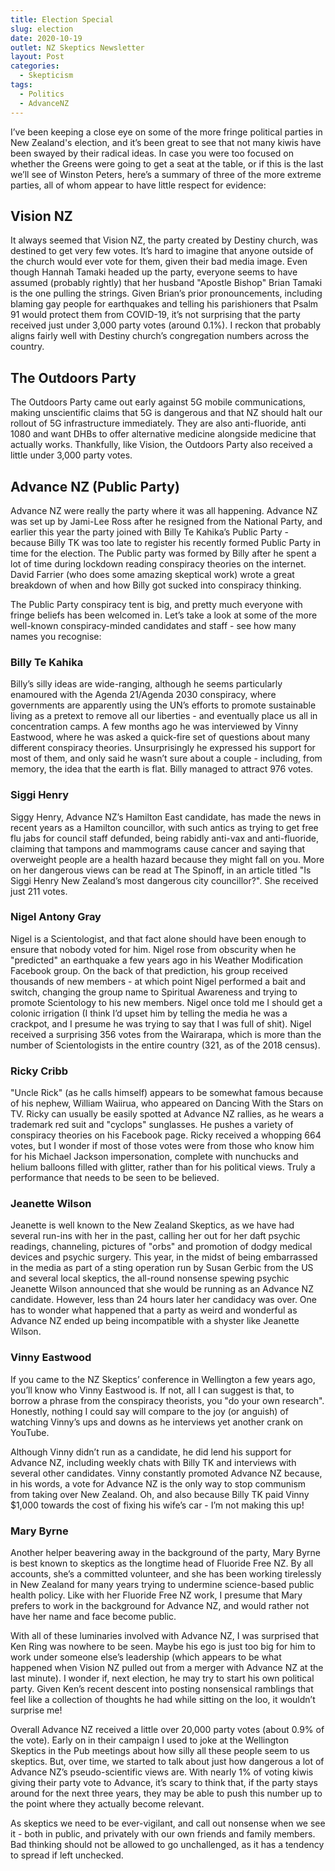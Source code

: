 ```yaml
---
title: Election Special
slug: election
date: 2020-10-19
outlet: NZ Skeptics Newsletter
layout: Post
categories:
  - Skepticism
tags:
  - Politics
  - AdvanceNZ
---
```


I’ve been keeping a close eye on some of the more fringe political parties in New Zealand's election, and it’s been great to see that not many kiwis have been swayed by their radical ideas. In case you were too focused on whether the Greens were going to get a seat at the table, or if this is the last we’ll see of Winston Peters, here’s a summary of three of the more extreme parties, all of whom appear to have little respect for evidence:

<!-- more -->

## Vision NZ

It always seemed that Vision NZ, the party created by Destiny church, was destined to get very few votes. It’s hard to imagine that anyone outside of the church would ever vote for them, given their bad media image. Even though Hannah Tamaki headed up the party, everyone seems to have assumed (probably rightly) that her husband "Apostle Bishop" Brian Tamaki is the one pulling the strings. Given Brian’s prior pronouncements, including blaming gay people for earthquakes and telling his parishioners that Psalm 91 would protect them from COVID-19, it’s not surprising that the party received just under 3,000 party votes (around 0.1%). I reckon that probably aligns fairly well with Destiny church’s congregation numbers across the country.

## The Outdoors Party

The Outdoors Party came out early against 5G mobile communications, making unscientific claims that 5G is dangerous and that NZ should halt our rollout of 5G infrastructure immediately. They are also anti-fluoride, anti 1080 and want DHBs to offer alternative medicine alongside medicine that actually works. Thankfully, like Vision, the Outdoors Party also received a little under 3,000 party votes.

## Advance NZ (Public Party)

Advance NZ were really the party where it was all happening. Advance NZ was set up by Jami-Lee Ross after he resigned from the National Party, and earlier this year the party joined with Billy Te Kahika’s Public Party - because Billy TK was too late to register his recently formed Public Party in time for the election. The Public party was formed by Billy after he spent a lot of time during lockdown reading conspiracy theories on the internet. David Farrier (who does some amazing skeptical work) wrote a great breakdown of when and how Billy got sucked into conspiracy thinking.

The Public Party conspiracy tent is big, and pretty much everyone with fringe beliefs has been welcomed in. Let’s take a look at some of the more well-known conspiracy-minded candidates and staff - see how many names you recognise:

### Billy Te Kahika

Billy’s silly ideas are wide-ranging, although he seems particularly enamoured with the Agenda 21/Agenda 2030 conspiracy, where governments are apparently using the UN’s efforts to promote sustainable living as a pretext to remove all our liberties - and eventually place us all in concentration camps. A few months ago he was interviewed by Vinny Eastwood, where he was asked a quick-fire set of questions about many different conspiracy theories. Unsurprisingly he expressed his support for most of them, and only said he wasn’t sure about a couple - including, from memory, the idea that the earth is flat. Billy managed to attract 976 votes.

### Siggi Henry

Siggy Henry, Advance NZ’s Hamilton East candidate, has made the news in recent years as a Hamilton councillor, with such antics as trying to get free flu jabs for council staff defunded, being rabidly anti-vax and anti-fluoride, claiming that tampons and mammograms cause cancer and saying that overweight people are a health hazard because they might fall on you. More on her dangerous views can be read at The Spinoff, in an article titled "Is Siggi Henry New Zealand’s most dangerous city councillor?". She received just 211 votes.

### Nigel Antony Gray

Nigel is a Scientologist, and that fact alone should have been enough to ensure that nobody voted for him. Nigel rose from obscurity when he "predicted" an earthquake a few years ago in his Weather Modification Facebook group. On the back of that prediction, his group received thousands of new members - at which point Nigel performed a bait and switch, changing the group name to Spiritual Awareness and trying to promote Scientology to his new members. Nigel once told me I should get a colonic irrigation (I think I’d upset him by telling the media he was a crackpot, and I presume he was trying to say that I was full of shit). Nigel received a surprising 356 votes from the Wairarapa, which is more than the number of Scientologists in the entire country (321, as of the 2018 census).

### Ricky Cribb

"Uncle Rick" (as he calls himself) appears to be somewhat famous because of his nephew, William Waiirua, who appeared on Dancing With the Stars on TV. Ricky can usually be easily spotted at Advance NZ rallies, as he wears a trademark red suit and "cyclops" sunglasses. He pushes a variety of conspiracy theories on his Facebook page. Ricky received a whopping 664 votes, but I wonder if most of those votes were from those who know him for his Michael Jackson impersonation, complete with nunchucks and helium balloons filled with glitter, rather than for his political views. Truly a performance that needs to be seen to be believed.

### Jeanette Wilson

Jeanette is well known to the New Zealand Skeptics, as we have had several run-ins with her in the past, calling her out for her daft psychic readings, channeling, pictures of "orbs" and promotion of dodgy medical devices and psychic surgery. This year, in the midst of being embarrassed in the media as part of a sting operation run by Susan Gerbic from the US and several local skeptics, the all-round nonsense spewing psychic Jeanette Wilson announced that she would be running as an Advance NZ candidate. However, less than 24 hours later her candidacy was over. One has to wonder what happened that a party as weird and wonderful as Advance NZ ended up being incompatible with a shyster like Jeanette Wilson.

### Vinny Eastwood

If you came to the NZ Skeptics’ conference in Wellington a few years ago, you’ll know who Vinny Eastwood is. If not, all I can suggest is that, to borrow a phrase from the conspiracy theorists, you "do your own research". Honestly, nothing I could say will compare to the joy (or anguish) of watching Vinny’s ups and downs as he interviews yet another crank on YouTube.

Although Vinny didn’t run as a candidate, he did lend his support for Advance NZ, including weekly chats with Billy TK and interviews with several other candidates. Vinny constantly promoted Advance NZ because, in his words, a vote for Advance NZ is the only way to stop communism from taking over New Zealand. Oh, and also because Billy TK paid Vinny $1,000 towards the cost of fixing his wife’s car - I’m not making this up!

### Mary Byrne

Another helper beavering away in the background of the party, Mary Byrne is best known to skeptics as the longtime head of Fluoride Free NZ. By all accounts, she’s a committed volunteer, and she has been working tirelessly in New Zealand for many years trying to undermine science-based public health policy. Like with her Fluoride Free NZ work, I presume that Mary prefers to work in the background for Advance NZ, and would rather not have her name and face become public.

With all of these luminaries involved with Advance NZ, I was surprised that Ken Ring was nowhere to be seen. Maybe his ego is just too big for him to work under someone else’s leadership (which appears to be what happened when Vision NZ pulled out from a merger with Advance NZ at the last minute). I wonder if, next election, he may try to start his own political party. Given Ken’s recent descent into posting nonsensical ramblings that feel like a collection of thoughts he had while sitting on the loo, it wouldn’t surprise me!

Overall Advance NZ received a little over 20,000 party votes (about 0.9% of the vote). Early on in their campaign I used to joke at the Wellington Skeptics in the Pub meetings about how silly all these people seem to us skeptics. But, over time, we started to talk about just how dangerous a lot of Advance NZ’s pseudo-scientific views are. With nearly 1% of voting kiwis giving their party vote to Advance, it’s scary to think that, if the party stays around for the next three years, they may be able to push this number up to the point where they actually become relevant.

As skeptics we need to be ever-vigilant, and call out nonsense when we see it - both in public, and privately with our own friends and family members. Bad thinking should not be allowed to go unchallenged, as it has a tendency to spread if left unchecked.
